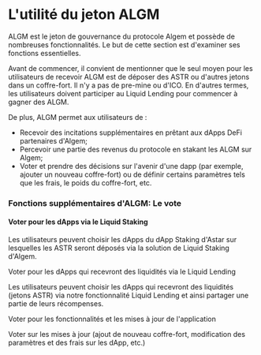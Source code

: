 # L'utilité du jeton ALGM

ALGM est le jeton de gouvernance du protocole Algem et possède de nombreuses fonctionnalités. Le but de cette section est d'examiner ses fonctions essentielles.

Avant de commencer, il convient de mentionner que le seul moyen pour les utilisateurs de recevoir ALGM est de déposer des ASTR ou d'autres jetons dans un coffre-fort. Il n'y a pas de pre-mine ou d'ICO. En d'autres termes, les utilisateurs doivent participer au Liquid Lending pour commencer à gagner des ALGM.

De plus, ALGM permet aux utilisateurs de :

* Recevoir des incitations supplémentaires en prêtant aux dApps DeFi partenaires d'Algem;
* Percevoir une partie des revenus du protocole en stakant les ALGM sur Algem;&#x20;
* Voter et prendre des décisions sur l'avenir d'une dapp (par exemple, ajouter un nouveau coffre-fort) ou de définir certains paramètres tels que les frais, le poids du coffre-fort, etc.

### Fonctions supplémentaires d'ALGM: Le vote

#### Voter pour les dApps via le Liquid Staking&#x20;

Les utilisateurs peuvent choisir les dApps du dApp Staking d'Astar sur lesquelles les ASTR seront déposés via la solution de Liquid Staking d'Algem.

Voter pour les dApps qui recevront des liquidités via le Liquid Lending

Les utilisateurs peuvent choisir les dApps qui recevront des liquidités (jetons ASTR) via notre fonctionnalité Liquid Lending et ainsi partager une partie de leurs récompenses.

Voter pour les fonctionnalités et les mises à jour de l'application

Voter sur les mises à jour (ajout de nouveau coffre-fort, modification des paramètres et des frais sur les dApp, etc.)

